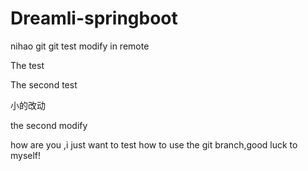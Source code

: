 # Dreamli-springboot
nihao git
git test
modify in remote

The  test 

The  second  test

小的改动

the second modify

how are you ,i just want to test how to use the git branch,good luck to myself!
